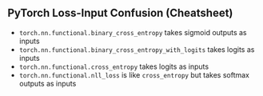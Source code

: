 ## PyTorch Loss-Input Confusion (Cheatsheet)

- `torch.nn.functional.binary_cross_entropy` takes sigmoid outputs as inputs
- `torch.nn.functional.binary_cross_entropy_with_logits` takes logits as inputs 
- `torch.nn.functional.cross_entropy` takes logits as inputs
- `torch.nn.functional.nll_loss` is like `cross_entropy` but takes softmax outputs as inputs